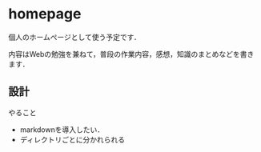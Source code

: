 # homepage

個人のホームぺージとして使う予定です．

内容はWebの勉強を兼ねて，普段の作業内容，感想，知識のまとめなどを書きます．

## 設計

やること

- markdownを導入したい．
- ディレクトリごとに分かれられる
